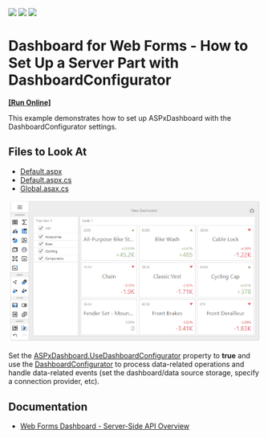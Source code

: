 <!-- default badges list -->
![](https://img.shields.io/endpoint?url=https://codecentral.devexpress.com/api/v1/VersionRange/170876401/21.1.7%2B)
[![](https://img.shields.io/badge/Open_in_DevExpress_Support_Center-FF7200?style=flat-square&logo=DevExpress&logoColor=white)](https://supportcenter.devexpress.com/ticket/details/T830463)
[![](https://img.shields.io/badge/📖_How_to_use_DevExpress_Examples-e9f6fc?style=flat-square)](https://docs.devexpress.com/GeneralInformation/403183)
<!-- default badges end -->

# Dashboard for Web Forms - How to Set Up a Server Part with DashboardConfigurator
<!-- run online -->
**[[Run Online]](https://codecentral.devexpress.com/170876401/)**
<!-- run online end -->

This example demonstrates how to set up ASPxDashboard with the DashboardConfigurator settings.

## Files to Look At

* [Default.aspx](./CS/WebFormsDashboardConfigurator/Default.aspx)
* [Default.aspx.cs](./CS/WebFormsDashboardConfigurator/Default.aspx.cs)
* [Global.asax.cs](./CS/WebFormsDashboardConfigurator/Global.asax.cs)

![screenshot](images/screenshot.png)

Set the [ASPxDashboard.UseDashboardConfigurator](http://docs.devexpress.com/Dashboard/DevExpress.DashboardWeb.ASPxDashboard.UseDashboardConfigurator) property to **true** and use the [DashboardConfigurator](http://docs.devexpress.com/Dashboard/DevExpress.DashboardWeb.DashboardConfigurator) to process data-related operations and handle data-related events (set the dashboard/data source storage, specify a connection provider, etc).

## Documentation

* [Web Forms Dashboard - Server-Side API Overview](http://docs.devexpress.com/Dashboard/12139/)
